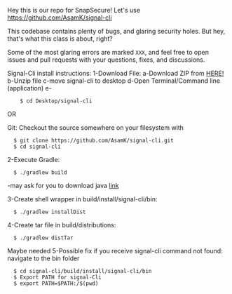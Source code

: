 Hey this is our repo for SnapSecure! Let's use https://github.com/AsamK/signal-cli

This codebase contains plenty of bugs, and glaring security holes. But hey, that's what this class is about, right?

Some of the most glaring errors are marked `XXX`, and feel free to open issues and pull requests with your questions, fixes, and discussions.



Signal-Cli install instructions:
1-Download File:
  a-Download ZIP from [HERE!](https://github.com/AsamK/signal-cli)
  b-Unzip file
  c-move signal-cli to desktop
  d-Open Terminal/Command line (application)
  e-

        $ cd Desktop/signal-cli

OR

  Git:
  Checkout the source somewhere on your filesystem with

      $ git clone https://github.com/AsamK/signal-cli.git
      $ cd signal-cli

2-Execute Gradle:

      $ ./gradlew build

  -may ask for you to download java
[link](http://www.oracle.com/technetwork/java/javase/downloads/jdk10-downloads-4416644.html)

3-Create shell wrapper in build/install/signal-cli/bin:

      $ ./gradlew installDist

4-Create tar file in build/distributions:

      $ ./gradlew distTar

Maybe needed
5-Possible fix if you receive signal-cli command not found:
    navigate to the bin folder

      $ cd signal-cli/build/install/signal-cli/bin
      $ Export PATH for signal-Cli
      $ export PATH=$PATH:/$(pwd)
